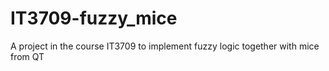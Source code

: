 IT3709-fuzzy_mice
=================

A project in the course IT3709 to implement fuzzy logic together with mice from QT